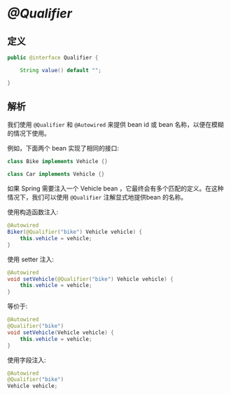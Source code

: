 # _@Qualifier_

## 定义

```java
public @interface Qualifier {

    String value() default "";

}
```

## 解析

我们使用 `@Qualifier` 和 `@Autowired` 来提供 bean id 或 bean 名称，以便在模糊的情况下使用。

例如，下面两个 bean 实现了相同的接口:

```java
class Bike implements Vehicle {}

class Car implements Vehicle {}
```

如果 Spring 需要注入一个 Vehicle bean ，它最终会有多个匹配的定义。在这种情况下，我们可以使用 `@Qualifier` 注解显式地提供bean 的名称。

使用构造函数注入:

```java
@Autowired
Biker(@Qualifier("bike") Vehicle vehicle) {
    this.vehicle = vehicle;
}
```

使用 setter 注入:

```java
@Autowired
void setVehicle(@Qualifier("bike") Vehicle vehicle) {
    this.vehicle = vehicle;
}
```

等价于:

```java
@Autowired
@Qualifier("bike")
void setVehicle(Vehicle vehicle) {
    this.vehicle = vehicle;
}
```

使用字段注入:

```java
@Autowired
@Qualifier("bike")
Vehicle vehicle;
```



